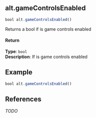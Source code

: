 [//]: # (version=9dda457b1d34e0c7c26d1b1da2a3a5a69d0988bbd33f647fbba608b35a076455)

## alt.gameControlsEnabled

```js
bool alt.gameControlsEnabled()
```

Returns a bool if is game controls enabled

#### Return

**Type**: `bool`  
**Description**: If is game controls enabled  


## Example

```js
bool alt.gameControlsEnabled()
```

## References

*TODO*